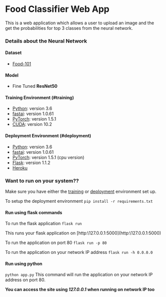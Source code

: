 # Food Classifier Web App

This is a web application which allows a user to upload an image and the get the probabilities for top 3 classes from the neural network.

### Details about the Neural Network

#### Dataset
- [Food-101](https://www.kaggle.com/kmader/food41)

#### Model
- Fine Tuned **ResNet50**

#### Training Environment (#training)
- [Python](https://www.python.org/): version 3.6
- [fastai](https://www.fast.ai/): version 1.0.61
- [PyTorch](https://pytorch.org/): version 1.5.1
- [CUDA](https://developer.nvidia.com/cuda-zone): version 10.2

#### Deployment Environment (#deployment)
- [Python](https://www.python.org/): version 3.6
- [fastai](https://www.fast.ai/): version 1.0.61
- [PyTorch](https://pytorch.org/): version 1.5.1 (cpu version)
- [Flask](https://flask.palletsprojects.com/en/1.1.x/): version 1.1.2
- [Heroku](https://dashboard.heroku.com/)

### Want to run on your system??

Make sure you have either the [training](#training) or [deployment](#deployment) environment set up.

To setup the deployment environment
`pip install -r requirements.txt`

#### Run using flask commands

To run the flask application
`flask run`

This runs your flask application on [http:\\127.0.0.1:5000](http:\\127.0.0.1:5000\)

To run the application on port 80
`flask run -p 80`

To run the application on your network IP address
`flask run -h 0.0.0.0`

#### Run using python

`python app.py`
This command will run the application on your network IP address on port 80.

**You can access the site using _127.0.0.1_ when running on network IP too**